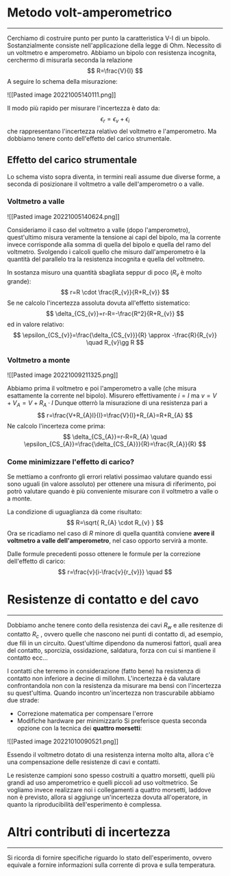 # Metodo volt-amperometrico
---
Cerchiamo di costruire punto per punto la caratteristica V-I di un bipolo.
Sostanzialmente consiste nell'applicazione della legge di Ohm.
Necessito di un voltmetro e amperometro.
Abbiamo un bipolo con resistenza incognita, cerchermo di misurarla seconda la relazione
$$
R=\frac{V}{I}
$$
A seguire lo schema della misurazione: 

![[Pasted image 20221005140111.png]]

Il modo più rapido per misurare l'incertezza è dato da:
$$
\epsilon_{r}=\epsilon_{v}+\epsilon_{i}
$$
che rappresentano l'incertezza relativo del voltmetro e l'amperometro.
Ma dobbiamo tenere conto dell'effetto del carico strumentale.

## Effetto del carico strumentale

Lo schema visto sopra diventa, in termini reali assume due diverse forme, a seconda di posizionare il voltmetro a valle dell'amperometro o a valle.

### Voltmetro a valle

![[Pasted image 20221005140624.png]]

Consideriamo il caso del voltmetro a valle (dopo l'amperometro), quest'ultimo misura veramente la tensione ai capi del bipolo, ma la corrente invece corrisponde alla somma di quella del bipolo e quella del ramo del voltmetro.
Svolgendo i calcoli quello che misuro dall'amperometro è la quantità del parallelo tra la resistenza incognita e quella del voltmetro.

In sostanza misuro una quantità sbagliata seppur di poco ($R_{v}$ è molto grande):
$$
r=R \cdot \frac{R_{v}}{R+R_{v}}
$$
Se ne calcolo l'incertezza assoluta dovuta all'effetto sistematico:
$$
\delta_{CS_{v}}=r-R=-\frac{R^2}{R+R_{v}}
$$
ed in valore relativo:
$$
\epsilon_{CS_{v}}=\frac{\delta_{CS_{v}}}{R} \approx -\frac{R}{R_{v}} \quad R_{v}\gg R
$$
### Voltmetro a monte

![[Pasted image 20221009211325.png]]

Abbiamo prima il voltmetro e poi l'amperometro a valle (che misura esattamente la corrente nel bipolo).
Misurero effettivamente $i=I$ ma $v=V+V_{A}=V+R_{A}\cdot I$
Dunque otterrò la misurazione di una resistenza pari a $$
r=\frac{V+R_{A}I}{I}=\frac{V}{I}+R_{A}=R+R_{A}
$$
Ne calcolo l'incerteza come prima:
$$
\delta_{CS_{A}}=r-R=R_{A} \quad \epsilon_{CS_{A}}=\frac{\delta_{CS_{A}}}{R}=\frac{R_{A}}{R}
$$
### Come minimizzare l'effetto di carico?

Se mettiamo a confronto gli errori relativi possimao valutare quando essi sono uguali (in valore assoluto) per ottenere una misura di riferimento, poi potrò valutare quando è più conveniente misurare con il voltmetro a valle o a monte.

La condizione di uguaglianza dà come risultato: $$
R=\sqrt{ R_{A} \cdot R_{v} }
$$
Ora se ricadiamo nel caso di $R$ minore di quella quantità conviene **avere il voltmetro a valle dell'amperometro**, nel caso opporto servirà a monte.

Dalle formule precedenti posso ottenere le formule per la correzione dell'effetto di carico:
$$
r=\frac{v}{i-\frac{v}{r_{v}}} \quad 
$$

# Resistenze di contatto e del cavo
---
Dobbiamo anche tenere conto della resistenza dei cavi $R_{w}$ e alle resitenze di contatto $R_{c}$ , ovvero quelle che nascono nei punti di contatto di, ad esempio, due fili in un circuito.
Quest'ultime dipendono da numerosi fattori, quali area del contatto, sporcizia, ossidazione, saldatura, forza con cui si mantiene il contatto ecc...

I contatti che terremo in considerazione (fatto bene)  ha resistenza di contatto non inferiore a decine di millohm.
L'incertezza è da valutare confrontandola non con la resistenza da misurare ma bensì con l'incertezza su quest'ultima.
Quando incontro un'incertezza non trascurabile abbiamo due strade:
- Correzione matematica per compensare l'errore
- Modifiche hardware per minimizzarlo
Si preferisce questa seconda opzione con la tecnica dei **quattro morsetti**:

![[Pasted image 20221010090521.png]]

Essendo il voltmetro dotato di una resistenza interna molto alta, allora c'è una compensazione delle resistenze di cavi e contatti.

Le resistenze campioni sono spesso costruiti a quattro morsetti, quelli più grandi ad uso amperometrico e quelli piccoli ad uso voltmetrico.
Se vogliamo invece realizzare noi i collegamenti a quattro morsetti, laddove non è previsto, allora si aggiunge un'incertezza dovuta all'operatore, in quanto la riproducibilità dell'esperimento è complessa.


# Altri contributi di incertezza
---
Si ricorda di fornire specifiche riguardo lo stato dell'esperimento, ovvero equivale a fornire informazioni sulla corrente di prova e sulla temperatura.